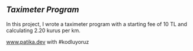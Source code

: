 ***Taximeter Program***
--------------------------------
In this project, I wrote a taximeter program with a starting fee of 10 TL and calculating 2.20 kurus per km.

www.patika.dev with #kodluyoruz
